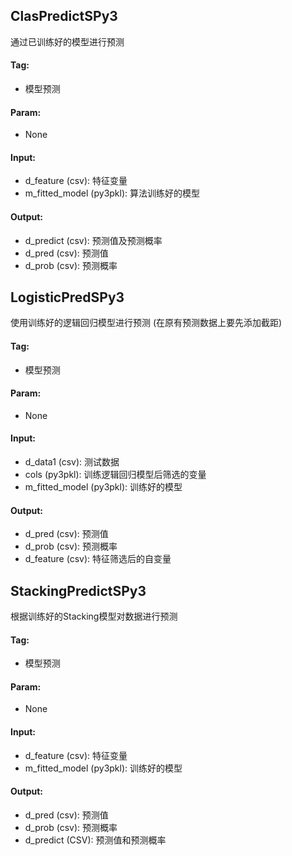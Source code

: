 
## ClasPredictSPy3

通过已训练好的模型进行预测

#### Tag:
* 模型预测

#### Param:
* None

#### Input:

* d_feature (csv): 特征变量
* m_fitted_model (py3pkl): 算法训练好的模型

#### Output:

* d_predict (csv): 预测值及预测概率
* d_pred (csv): 预测值
* d_prob (csv): 预测概率

## LogisticPredSPy3

使用训练好的逻辑回归模型进行预测 (在原有预测数据上要先添加截距)

#### Tag:
* 模型预测

#### Param:
* None

#### Input:

* d_data1 (csv): 测试数据
* cols (py3pkl): 训练逻辑回归模型后筛选的变量
* m_fitted_model (py3pkl): 训练好的模型

#### Output:

* d_pred (csv): 预测值
* d_prob (csv): 预测概率
* d_feature (csv): 特征筛选后的自变量

## StackingPredictSPy3

根据训练好的Stacking模型对数据进行预测

#### Tag:
* 模型预测

#### Param:
* None

#### Input:

* d_feature (csv): 特征变量
* m_fitted_model (py3pkl): 训练好的模型
 
#### Output:

* d_pred (csv): 预测值
* d_prob (csv): 预测概率
* d_predict (CSV): 预测值和预测概率

